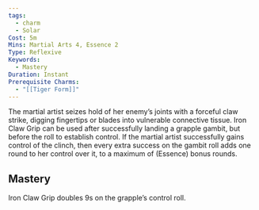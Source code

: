 ```yaml
---
tags:
  - charm
  - Solar
Cost: 5m
Mins: Martial Arts 4, Essence 2
Type: Reflexive
Keywords:
  - Mastery
Duration: Instant
Prerequisite Charms:
  - "[[Tiger Form]]"
---
```

The martial artist seizes hold of her enemy’s joints with a forceful claw strike, digging fingertips or blades into vulnerable connective tissue. Iron Claw Grip can be used after successfully landing a grapple gambit, but before the roll to establish control. If the martial artist successfully gains control of the clinch, then every extra success on the gambit roll adds one round to her control over it, to a maximum of (Essence) bonus rounds. 

## Mastery

Iron Claw Grip doubles 9s on the grapple’s control roll.